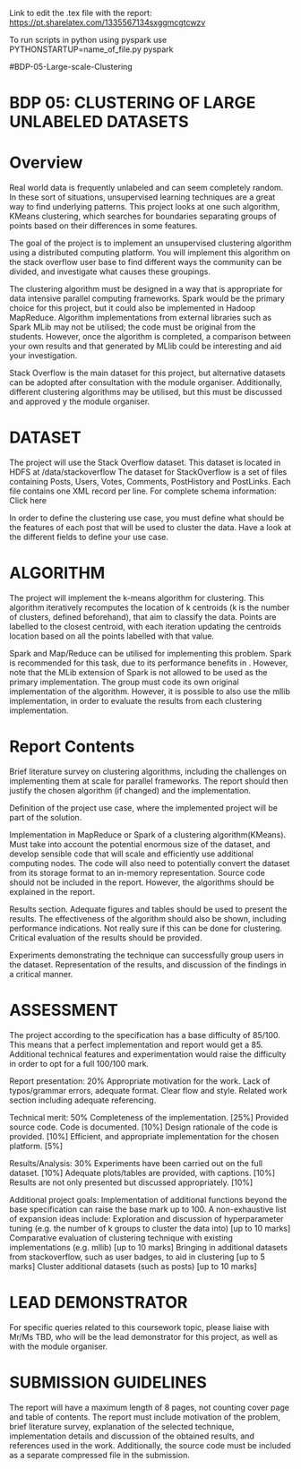 Link to edit the .tex file with the report: https://pt.sharelatex.com/1335567134sxggmcgtcwzv

To run scripts in python using pyspark use PYTHONSTARTUP=name_of_file.py pyspark

#BDP-05-Large-scale-Clustering

# BDP 05: CLUSTERING OF LARGE UNLABELED DATASETS
Overview
=========
Real world data is frequently unlabeled and can seem completely random. In these sort of situations, unsupervised learning techniques are a great way to find underlying patterns. This project looks at one such algorithm, KMeans clustering, which searches for boundaries separating groups of points based on their differences in some features.

The goal of the project is to implement an unsupervised clustering algorithm using a distributed computing platform. You will implement this algorithm on the stack overflow user base to find different ways the community can be divided, and investigate what causes these groupings.

The clustering algorithm must be designed in a way that is appropriate for data intensive parallel computing frameworks. Spark would be the primary choice for this project, but it could also be implemented in Hadoop MapReduce. Algorithm implementations from external libraries such as Spark MLib may not be utilised; the code must be original from the students. However, once the algorithm is completed, a comparison between your own results and that generated by MLlib could be interesting and aid your investigation.

Stack Overflow is the main dataset for this project, but alternative datasets can be adopted after consultation with the module organiser. Additionally, different clustering algorithms may be utilised, but this must be discussed and approved y the module organiser. 

DATASET
=========
The project will use the Stack Overflow dataset. This dataset is located in HDFS at /data/stackoverflow
The dataset for StackOverflow is a set of files containing Posts, Users, Votes, Comments, PostHistory and PostLinks. Each file contains one XML record per line.
For complete schema information: Click here

In order to define the clustering use case, you must define what should be the features of each post that will be used to cluster the data. Have a look at the different fields to define your use case. 

# ALGORITHM
The project will implement the k-means algorithm for clustering. This algorithm iteratively recomputes the location of k centroids (k is the number of clusters, defined beforehand), that aim to classify the data. Points are labelled to the closest centroid, with each iteration updating the centroids location based on all the points labelled with that value.

Spark and Map/Reduce can be utilised for implementing this problem. Spark is recommended for this task, due to its performance benefits in . However, note that the MLib extension of Spark is not allowed to be used as the primary implementation.  The group must code its own original implementation of the algorithm. However, it is possible to also use the mllib implementation, in order to evaluate the results from  each clustering implementation.

Report Contents
=========
Brief literature survey on clustering algorithms, including the challenges on implementing them at scale for parallel frameworks. The report should then justify the chosen algorithm (if changed) and the implementation.

Definition of the project use case, where the implemented project will be part of the solution.

Implementation in MapReduce or Spark of a clustering algorithm(KMeans). Must take into account the potential enormous size of the dataset, and develop sensible code that will scale and efficiently use additional computing nodes. The code will also need to potentially convert the dataset from its storage format to an in-memory representation. Source code should not be included in the report. However, the algorithms should be explained in the report.

Results section. Adequate figures and tables should be used to present the results. The effectiveness of the algorithm should also be shown, including performance indications. Not really sure if this can be done for clustering. Critical evaluation of the results should be provided.

Experiments demonstrating the technique can successfully group users in the dataset. Representation of the results, and discussion of the findings in a critical manner. 

ASSESSMENT
=========
The project according to the specification has a base difficulty of 85/100. This means that a perfect implementation and report would get a 85. Additional technical features and experimentation would raise the difficulty in order to opt for a full 100/100 mark.

Report presentation: 20%
Appropriate motivation for the work. Lack of typos/grammar errors, adequate format. Clear flow and style. Related work section including  adequate referencing. 

Technical merit: 50%
Completeness of the implementation. [25%]
Provided source code. Code is documented. [10%]
Design rationale of the code is provided. [10%]
Efficient, and appropriate implementation for the chosen platform. [5%]

Results/Analysis: 30%
Experiments have been carried out on the full dataset. [10%] 
Adequate plots/tables are provided, with captions. [10%] 
Results are not only presented but discussed appropriately. [10%]

Additional project goals: 
Implementation of additional functions beyond the base specification can raise the base mark up to 100. A non-exhaustive list of expansion ideas include:
Exploration and discussion of hyperparameter tuning (e.g. the number of k groups to cluster the data into) [up to 10 marks]
Comparative evaluation of clustering technique with existing implementations (e.g. mllib) [up to 10 marks]
Bringing in additional datasets from stackoverflow, such as user badges, to aid in clustering [up to 5 marks]
Cluster additional datasets (such as posts) [up to 10 marks]

LEAD DEMONSTRATOR
=========
For specific queries related to this coursework topic, please liaise with Mr/Ms TBD, who will be the lead demonstrator for this project, as well as with the module organiser.

SUBMISSION GUIDELINES
=========
The report will have a maximum length of 8 pages, not counting cover page and table of contents.
The report must include motivation of the problem, brief literature survey, explanation of the selected technique, implementation details and discussion of the obtained results, and references used in the work.
Additionally, the source code must be included as a separate compressed file in the submission.
